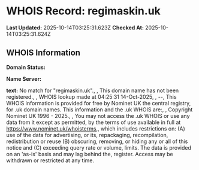 # WHOIS Record: regimaskin.uk

**Last Updated:** 2025-10-14T03:25:31.623Z
**Checked At:** 2025-10-14T03:25:31.624Z

## WHOIS Information

**Domain Status:** 

**Name Server:** 

**text:** No match for "regimaskin.uk"., , This domain name has not been registered., , WHOIS lookup made at 04:25:31 14-Oct-2025, , --, This WHOIS information is provided for free by Nominet UK the central registry, for .uk domain names. This information and the .uk WHOIS are:, , Copyright Nominet UK 1996 - 2025., , You may not access the .uk WHOIS or use any data from it except as permitted, by the terms of use available in full at https://www.nominet.uk/whoisterms,, which includes restrictions on: (A) use of the data for advertising, or its, repackaging, recompilation, redistribution or reuse (B) obscuring, removing, or hiding any or all of this notice and (C) exceeding query rate or volume, limits. The data is provided on an 'as-is' basis and may lag behind the, register. Access may be withdrawn or restricted at any time.

